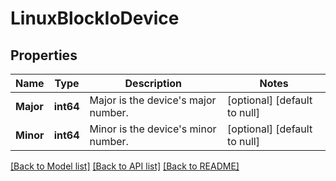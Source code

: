 # LinuxBlockIoDevice

## Properties
Name | Type | Description | Notes
------------ | ------------- | ------------- | -------------
**Major** | **int64** | Major is the device&#39;s major number. | [optional] [default to null]
**Minor** | **int64** | Minor is the device&#39;s minor number. | [optional] [default to null]

[[Back to Model list]](../README.md#documentation-for-models) [[Back to API list]](../README.md#documentation-for-api-endpoints) [[Back to README]](../README.md)


